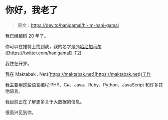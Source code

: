 # 你好，我老了

> 原文：<https://dev.to/hanigamal/hi-im-hani-gamal>

我已经编码 20 年了。

你可以在推特上找到我，我的名字是[@哈尼加马尔](https://dev.to/hanigamal)(【https://twitter.com/hanigamal】T2)

我住在开罗。

我在 Maktabak . Net([https://maktabak.net](https://maktabak.net))工作

我主要用这些语言编程:PHP、C#、Java、Ruby、Python、JavaScript 和许多其他语言。

我目前正在了解更多关于大数据的信息。

很高兴见到你。